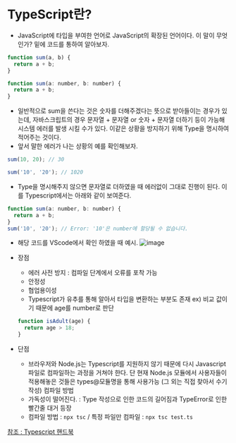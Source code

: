 # TypeScript란?
- JavaScript에 타입을 부여한 언어로 JavaScript의 확장된 언어이다.
이 말이 무엇인가? 밑에 코드를 통하여 알아보자.
```javascript
function sum(a, b) {
  return a + b;
}

function sum(a: number, b: number) {
  return a + b;
}
```
- 일반적으로 sum을 쓴다는 것은 숫자를 더해주겠다는 뜻으로 받아들이는 경우가 있는데, 자바스크립트의 경우
문자열 + 문자열 or 숫자 + 문자열 더하기 등이 가능해 시스템 에러를 발생 시킬 수가 있다. 이같은 상황을 방지하기 위해
Type을 명시하여 적어주는 것이다.
- 앞서 말한 에러가 나는 상황의 예를 확인해보자.
```javascript
sum(10, 20); // 30

sum('10', '20'); // 1020
```
- Type을 명시해주지 않으면 문자열로 더하였을 때 에러없이 그대로 진행이 된다. 
이를 Typescript에서는 아래와 같이 보여준다.
```javascript
function sum(a: number, b: number) {
  return a + b;
}
sum('10', '20'); // Error: '10'은 number에 할당될 수 없습니다.
```
- 해당 코드를 VScode에서 확인 하였을 때 예시.
![image](https://github.com/bjsystems/rnd/assets/121341413/e8a34086-f0fb-4a75-ba51-d22ae589e649)

- 장점
    - 에러 사전 방지 : 컴파일 단계에서 오류를 포착 가능
    - 안정성
    - 협업용이성
    - Typescript가 유추를 통해 알아서 타입을 변환하는 부분도 존재 ex) 비교 값이기 때문에 age를 number로 판단
    ```javascript 
    function isAdult(age) {
      return age > 18;
  }
    ```

- 단점
    - 브라우저와 Node.js는 Typescript를 지원하지 않기 때문에 다시 Javascript파일로 컴파일하는 과정을 거쳐야 한다.
    단 현재 Node.js 모듈에서 사용자들이 적용해놓은 것들은 types@모듈명을 통해 사용가능 (그 외는 직접 찾아서 수기 작성)
    컴파일 방법
    - 가독성이 떨어진다. : Type 작성으로 인한 코드의 길어짐과 TypeError로 인한 빨간줄 대거 등장
    - 컴파일 방법 : `npx tsc` / 특정 파일만 컴파일 : `npx tsc test.ts`
 
[참조 : Typescript 핸드북](https://joshua1988.github.io/ts/why-ts.html#%ED%83%80%EC%9E%85%EC%8A%A4%ED%81%AC%EB%A6%BD%ED%8A%B8%EB%9E%80)